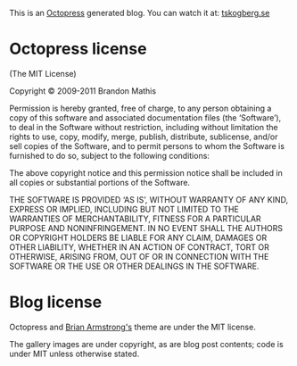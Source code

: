 This is an [Octopress](http://octopress.org) generated blog. You can watch it at: [tskogberg.se](http://tskogberg.se)

Octopress license
=================
(The MIT License)

Copyright © 2009-2011 Brandon Mathis

Permission is hereby granted, free of charge, to any person obtaining a copy of this software and associated documentation files (the ‘Software’), to deal in the Software without restriction, including without limitation the rights to use, copy, modify, merge, publish, distribute, sublicense, and/or sell copies of the Software, and to permit persons to whom the Software is furnished to do so, subject to the following conditions:

The above copyright notice and this permission notice shall be included in all copies or substantial portions of the Software.

THE SOFTWARE IS PROVIDED ‘AS IS’, WITHOUT WARRANTY OF ANY KIND, EXPRESS OR IMPLIED, INCLUDING BUT NOT LIMITED TO THE WARRANTIES OF MERCHANTABILITY, FITNESS FOR A PARTICULAR PURPOSE AND NONINFRINGEMENT. IN NO EVENT SHALL THE AUTHORS OR COPYRIGHT HOLDERS BE LIABLE FOR ANY CLAIM, DAMAGES OR OTHER LIABILITY, WHETHER IN AN ACTION OF CONTRACT, TORT OR OTHERWISE, ARISING FROM, OUT OF OR IN CONNECTION WITH THE SOFTWARE OR THE USE OR OTHER DEALINGS IN THE SOFTWARE.

Blog license
============
Octopress and [Brian Armstrong's](https://github.com/barmstrong/octopress-bootstrap) theme are under the MIT license.

The gallery images are under copyright, as are blog post contents; code is under MIT unless otherwise stated.
